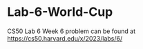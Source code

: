 # Lab-6-World-Cup
CS50 Lab 6 Week 6
problem can be found at https://cs50.harvard.edu/x/2023/labs/6/
